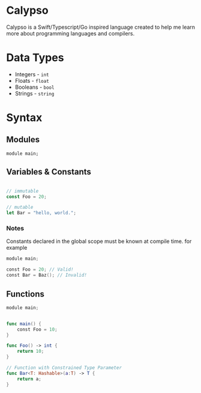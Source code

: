 # Calypso

Calypso is a Swift/Typescript/Go inspired language created to help me learn more about programming languages and compilers.

# Data Types
- Integers - `int`
- Floats - `float`
- Booleans - `bool`
- Strings - `string`


# Syntax

## Modules

```
module main;
```

## Variables & Constants
```javascript

// immutable
const Foo = 20;

// mutable
let Bar = "hello, world.";
```

### Notes

Constants declared in the global scope must be known at compile time. for example
```swift
module main;

const Foo = 20; // Valid!
const Bar = Baz(); // Invalid!
```


## Functions
```swift
module main;


func main() {
    const Foo = 10;
}

func Foo() -> int {
    return 10;
}

// Function with Constrained Type Parameter
func Bar<T: Hashable>(a:T) -> T {
    return a;
}
```

